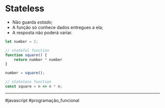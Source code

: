 # Stateless
- Não guarda *estado*;
- A função só conhece dados entregues a ela;
- A resposta não poderá variar.

```js
let number = 2;

// stateful function
function square() {
	return number * number
}

number = square();

// stateless function
const square = n => n * n;
```
---
#javascript #programação_funcional 
